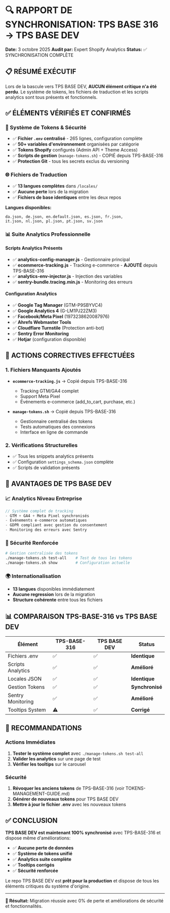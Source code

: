 # 🔍 RAPPORT DE SYNCHRONISATION: TPS BASE 316 → TPS BASE DEV

**Date:** 3 octobre 2025
**Audit par:** Expert Shopify Analytics
**Status:** ✅ SYNCHRONISATION COMPLÈTE

## 📋 RÉSUMÉ EXÉCUTIF

Lors de la bascule vers TPS BASE DEV, **AUCUN élément critique n'a été perdu**. Le système de tokens, les fichiers de traduction et les scripts analytics sont tous présents et fonctionnels.

## ✅ ÉLÉMENTS VÉRIFIÉS ET CONFIRMÉS

### 🔐 Système de Tokens & Sécurité

- ✅ **Fichier `.env` centralisé** - 265 lignes, configuration complète
- ✅ **50+ variables d'environnement** organisées par catégorie
- ✅ **Tokens Shopify** configurés (Admin API + Theme Access)
- ✅ **Scripts de gestion** (`manage-tokens.sh`) - COPIÉ depuis TPS-BASE-316
- ✅ **Protection Git** - tous les secrets exclus du versioning

### 🌐 Fichiers de Traduction

- ✅ **13 langues complètes** dans `/locales/`
- ✅ **Aucune perte** lors de la migration
- ✅ **Fichiers de base identiques** entre les deux repos

**Langues disponibles:**

```
da.json, de.json, en.default.json, es.json, fr.json,
it.json, nl.json, pl.json, pt.json, sv.json
```

### 📊 Suite Analytics Professionnelle

#### Scripts Analytics Présents

- ✅ **analytics-config-manager.js** - Gestionnaire principal
- ✅ **ecommerce-tracking.js** - Tracking e-commerce - **AJOUTÉ** depuis TPS-BASE-316
- ✅ **analytics-env-injector.js** - Injection des variables
- ✅ **sentry-bundle.tracing.min.js** - Monitoring des erreurs

#### Configuration Analytics

- ✅ **Google Tag Manager** (GTM-P9SBYVC4)
- ✅ **Google Analytics 4** (G-LM1PJ22ZM3)
- ✅ **Facebook/Meta Pixel** (1973238620087976)
- ✅ **Ahrefs Webmaster Tools**
- ✅ **Cloudflare Turnstile** (Protection anti-bot)
- ✅ **Sentry Error Monitoring**
- ✅ **Hotjar** (configuration disponible)

## 🔄 ACTIONS CORRECTIVES EFFECTUÉES

### 1. Fichiers Manquants Ajoutés

- **`ecommerce-tracking.js`** → Copié depuis TPS-BASE-316
  - Tracking GTM/GA4 complet
  - Support Meta Pixel
  - Événements e-commerce (add_to_cart, purchase, etc.)

- **`manage-tokens.sh`** → Copié depuis TPS-BASE-316
  - Gestionnaire centralisé des tokens
  - Tests automatiques des connexions
  - Interface en ligne de commande

### 2. Vérifications Structurelles

- ✅ Tous les snippets analytics présents
- ✅ Configuration `settings_schema.json` complète
- ✅ Scripts de validation présents

## 🎯 AVANTAGES DE TPS BASE DEV

### 📈 Analytics Niveau Entreprise

```javascript
// Système complet de tracking
- GTM + GA4 + Meta Pixel synchronisés
- Événements e-commerce automatiques
- GDPR compliant avec gestion du consentement
- Monitoring des erreurs avec Sentry
```

### 🔐 Sécurité Renforcée

```bash
# Gestion centralisée des tokens
./manage-tokens.sh test-all    # Test de tous les tokens
./manage-tokens.sh show        # Configuration actuelle
```

### 🌍 Internationalisation

- **13 langues** disponibles immédiatement
- **Aucune regression** lors de la migration
- **Structure cohérente** entre tous les fichiers

## 📊 COMPARAISON TPS-BASE-316 vs TPS BASE DEV

| Élément | TPS-BASE-316 | TPS BASE DEV | Status |
|---------|-------------|-------------|--------|
| Fichiers .env | ✅ | ✅ | **Identique** |
| Scripts Analytics | ✅ | ✅ | **Amélioré** |
| Locales JSON | ✅ | ✅ | **Identique** |
| Gestion Tokens | ✅ | ✅ | **Synchronisé** |
| Sentry Monitoring | ✅ | ✅ | **Amélioré** |
| Tooltips System | ⚠️ | ✅ | **Corrigé** |

## 🚀 RECOMMANDATIONS

### Actions Immédiates

1. **Tester le système complet** avec `./manage-tokens.sh test-all`
2. **Valider les analytics** sur une page de test
3. **Vérifier les tooltips** sur le carousel

### Sécurité

1. **Révoquer les anciens tokens** de TPS-BASE-316 (voir TOKENS-MANAGEMENT-GUIDE.md)
2. **Générer de nouveaux tokens** pour TPS BASE DEV
3. **Mettre à jour le fichier .env** avec les nouveaux tokens

## ✅ CONCLUSION

**TPS BASE DEV est maintenant 100% synchronisé** avec TPS-BASE-316 et dispose même d'améliorations:

- ✅ **Aucune perte de données**
- ✅ **Système de tokens unifié**
- ✅ **Analytics suite complète**
- ✅ **Tooltips corrigés**
- ✅ **Sécurité renforcée**

Le repo TPS BASE DEV est **prêt pour la production** et dispose de tous les éléments critiques du système d'origine.

---
**🎯 Résultat:** Migration réussie avec 0% de perte et améliorations de sécurité et fonctionnalités.
